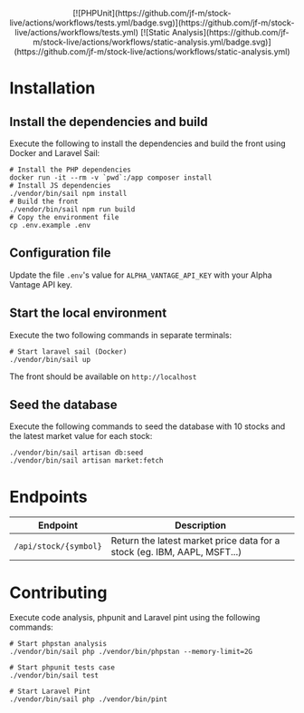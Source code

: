 
<p align="center">
[![PHPUnit](https://github.com/jf-m/stock-live/actions/workflows/tests.yml/badge.svg)](https://github.com/jf-m/stock-live/actions/workflows/tests.yml)
[![Static Analysis](https://github.com/jf-m/stock-live/actions/workflows/static-analysis.yml/badge.svg)](https://github.com/jf-m/stock-live/actions/workflows/static-analysis.yml)
</p>

# Installation

## Install the dependencies and build

Execute the following to install the dependencies and build the front using Docker and Laravel Sail:
```shell
# Install the PHP dependencies
docker run -it --rm -v `pwd`:/app composer install
# Install JS dependencies
./vendor/bin/sail npm install
# Build the front
./vendor/bin/sail npm run build
# Copy the environment file
cp .env.example .env
```

## Configuration file

Update the file `.env`'s value for `ALPHA_VANTAGE_API_KEY` with your Alpha Vantage API key. 

## Start the local environment

Execute the two following commands in separate terminals:
```shell
# Start laravel sail (Docker)
./vendor/bin/sail up
```

The front should be available on `http://localhost`

## Seed the database

Execute the following commands to seed the database with 10 stocks and the latest market value for each stock:

```shell
./vendor/bin/sail artisan db:seed
./vendor/bin/sail artisan market:fetch
```

# Endpoints

| Endpoint            | Description                                                              |
|---------------------|--------------------------------------------------------------------------|
| `/api/stock/{symbol}` | Return the latest market price data for a stock (eg. IBM, AAPL, MSFT...) |


# Contributing

Execute code analysis, phpunit and Laravel pint using the following commands:
```shell
# Start phpstan analysis
./vendor/bin/sail php ./vendor/bin/phpstan --memory-limit=2G

# Start phpunit tests case
./vendor/bin/sail test

# Start Laravel Pint
./vendor/bin/sail php ./vendor/bin/pint 
```
